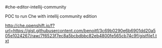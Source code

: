 #che-editor-intellij-community

POC to run Che with intellij community edition

http://che.openshift.io/f?url=https://gist.githubusercontent.com/benoitf/3c69b0290e6b6901dd20a505e1024267/raw/7f6523f7ec8a5bcbdbbc82eb4800fe565cb74c9f/gistfile1.txt



